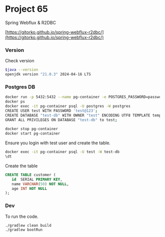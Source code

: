 # Project 65

Spring Webflux & R2DBC

[https://gitorko.github.io/spring-webflux-r2dbc/](https://gitorko.github.io/spring-webflux-r2dbc/)

### Version

Check version

```bash
$java --version
openjdk version "21.0.3" 2024-04-16 LTS
```

### Postgres DB

```bash
docker run -p 5432:5432 --name pg-container -e POSTGRES_PASSWORD=password -d postgres:14
docker ps
docker exec -it pg-container psql -U postgres -W postgres
CREATE USER test WITH PASSWORD 'test@123';
CREATE DATABASE "test-db" WITH OWNER "test" ENCODING UTF8 TEMPLATE template0;
GRANT ALL PRIVILEGES ON DATABASE "test-db" to test;
 
docker stop pg-container
docker start pg-container
```

Ensure you login with test user and create the table.

```bash
docker exec -it pg-container psql -U test -W test-db
\dt
```

Create the table

```sql
CREATE TABLE customer (
   id  SERIAL PRIMARY KEY,
   name VARCHAR(50) NOT NULL,
   age INT NOT NULL
);
```

### Dev

To run the code.

```bash
./gradlew clean build
./gradlew bootRun
```
